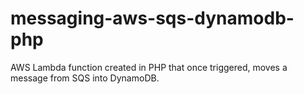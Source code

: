 # messaging-aws-sqs-dynamodb-php
AWS Lambda function created in PHP that once triggered, moves a message from SQS into DynamoDB.
